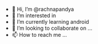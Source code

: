 - 👋 Hi, I’m @rachnapandya
- 👀 I’m interested in 
- 🌱 I’m currently learning android
- 💞️ I’m looking to collaborate on ...
- 📫 How to reach me ...

<!---
rachnapandya/rachnapandya is a ✨ special ✨ repository because its `README.md` (this file) appears on your GitHub profile.
You can click the Preview link to take a look at your changes.
--->
